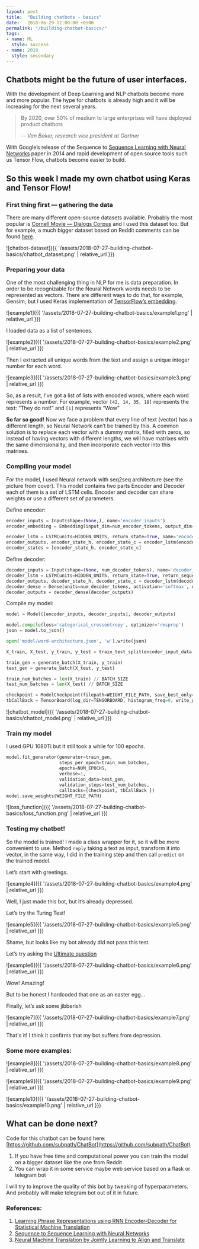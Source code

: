 ```yaml
---
layout: post
title:  "Building chatbots - basics"
date:   2018-06-29 12:00:00 +0500
permalink: "/building-chatbot-basics/"
tags:
- name: ML
  style: success
- name: 2018
  style: secondary
---
```


## Chatbots might be the future of user interfaces.

With the development of Deep Learning and NLP chatbots become more and more popular. The hype for chatbots is already high and it will be increasing for the next several years.

> By 2020, over 50% of medium to large enterprises will have deployed product chatbots
>
> -- <cite>Van Baker, research vice president at Gartner</cite>


With Google’s release of the Sequence to [Sequence Learning with Neural Networks](https://papers.nips.cc/paper/5346-sequence-to-sequence-learning-with-neural-networks.pdf) paper in 2014 and rapid development of open source tools such us Tensor Flow, chatbots become easier to build.

## So this week I made my own chatbot using Keras and Tensor Flow!

### First thing first — gathering the data

There are many different open-source datasets available. Probably the most popular is [Cornell Movie — Dialogs Corpus](https://www.cs.cornell.edu/~cristian/Cornell_Movie-Dialogs_Corpus.html) and I used this dataset too. But for example, a much bigger dataset based on Reddit comments can be found [here](https://www.reddit.com/r/datasets/comments/3bxlg7/i_have_every_publicly_available_reddit_comment/?st=j9udbxta&sh=69e4fee7).

![chatbot-dataset]({{ '/assets/2018-07-27-building-chatbot-basics/chatbot_dataset.png' | relative_url }})

### Preparing your data

One of the most challenging thing in NLP for me is data preparation. In order to be recognizable for the Neural Network words needs to be represented as vectors. There are different ways to do that, for example, Gensim, but I used Keras implementation of [TensorFlow’s embedding](https://www.tensorflow.org/tutorials/text/word_embeddings).

![example1]({{ '/assets/2018-07-27-building-chatbot-basics/example1.png' | relative_url }})


I loaded data as a list of sentences.

![example2]({{ '/assets/2018-07-27-building-chatbot-basics/example2.png' | relative_url }})

Then I extracted all unique words from the text and assign a unique integer number for each word.

![example3]({{ '/assets/2018-07-27-building-chatbot-basics/example3.png' | relative_url }})

So, as a result, I’ve got a list of lists with encoded words, where each word represents a number. For example, vector `[42, 14, 35, 18]` represents the text: “They do not!” and `[1]` represents “Wow”

**So far so good!** Now we face a problem that every line of text (vector) has a different length, so Neural Network can’t be trained by this. A common solution is to replace each vector with a dummy matrix, filled with zeros, so instead of having vectors with different lengths, we will have matrixes with the same dimensionality, and then incorporate each vector into this matrixes.

### Compiling your model

For the model, I used Neural network with seq2seq architecture (see the picture from cover). This model contains two parts Encoder and Decoder each of them is a set of LSTM cells. Encoder and decoder can share weights or use a different set of parameters.

Define encoder:
```python
encoder_inputs = Input(shape=(None,), name='encoder_inputs')
encoder_embedding = Embedding(input_dim=num_encoder_tokens, output_dim=HIDDEN_UNITS,input_length=encoder_max_seq_length, name='encoder_embedding')

encoder_lstm = LSTM(units=HIDDEN_UNITS, return_state=True, name='encoder_lstm')
encoder_outputs, encoder_state_h, encoder_state_c = encoder_lstm(encoder_embedding(encoder_inputs))
encoder_states = [encoder_state_h, encoder_state_c]
```

Define decoder:
```python
decoder_inputs = Input(shape=(None, num_decoder_tokens), name='decoder_inputs')
decoder_lstm = LSTM(units=HIDDEN_UNITS, return_state=True, return_sequences=True, name='decoder_lstm')
decoder_outputs, decoder_state_h, decoder_state_c = decoder_lstm(decoder_inputs,                                        initial_state=encoder_states)
decoder_dense = Dense(units=num_decoder_tokens, activation='softmax', name='decoder_dense')
decoder_outputs = decoder_dense(decoder_outputs)
```

Compile my model:
```python
model = Model([encoder_inputs, decoder_inputs], decoder_outputs)

model.compile(loss='categorical_crossentropy', optimizer='rmsprop')
json = model.to_json()

open('model/word-architecture.json', 'w').write(json)

X_train, X_test, y_train, y_test = train_test_split(encoder_input_data, target_texts, test_size=0.2, random_state=42)

train_gen = generate_batch(X_train, y_train)
test_gen = generate_batch(X_test, y_test)

train_num_batches = len(X_train) // BATCH_SIZE
test_num_batches = len(X_test) // BATCH_SIZE

checkpoint = ModelCheckpoint(filepath=WEIGHT_FILE_PATH, save_best_only=True)
tbCallBack = TensorBoard(log_dir=TENSORBOARD, histogram_freq=0, write_graph=True, write_images=True)
```

![chatbot_model]({{ '/assets/2018-07-27-building-chatbot-basics/chatbot_model.png' | relative_url }})

###  Train my model

I used GPU 1080Ti but it still took a while for 100 epochs.
```python
model.fit_generator(generator=train_gen, 
                    steps_per_epoch=train_num_batches,
                    epochs=NUM_EPOCHS,
                    verbose=1, 
                    validation_data=test_gen, 
                    validation_steps=test_num_batches, 
                    callbacks=[checkpoint, tbCallBack ])
model.save_weights(WEIGHT_FILE_PATH)
```

![loss_function]({{ '/assets/2018-07-27-building-chatbot-basics/loss_function.png' | relative_url }})

### Testing my chatbot!

So the model is trained! I made a class wrapper for it, so it will be more convenient to use. Method `reply` taking a text as input, transform it into vector, in the same way, I did in the training step and then call `predict` on the trained model.

Let’s start with greetings.

![example4]({{ '/assets/2018-07-27-building-chatbot-basics/example4.png' | relative_url }})

Well, I just made this bot, but it’s already depressed.

Let’s try the Turing Test!

![example5]({{ '/assets/2018-07-27-building-chatbot-basics/example5.png' | relative_url }})

Shame, but looks like my bot already did not pass this test.

Let’s try asking the [Ultimate question](https://en.wikipedia.org/wiki/Phrases_from_The_Hitchhiker%27s_Guide_to_the_Galaxy#Answer_to_the_Ultimate_Question_of_Life,_the_Universe,_and_Everything_(42))

![example6]({{ '/assets/2018-07-27-building-chatbot-basics/example6.png' | relative_url }})

Wow! Amazing!

But to be honest I hardcoded that one as an easter egg…

Finally, let’s ask some jibberish

![example7]({{ '/assets/2018-07-27-building-chatbot-basics/example7.png' | relative_url }})

That's it! I think it confirms that my bot suffers from depression.

### Some more examples:

![example8]({{ '/assets/2018-07-27-building-chatbot-basics/example8.png' | relative_url }})

![example9]({{ '/assets/2018-07-27-building-chatbot-basics/example9.png' | relative_url }})

![example10]({{ '/assets/2018-07-27-building-chatbot-basics/example10.png' | relative_url }})

## What can be done next?

Code for this chatbot can be found here: [https://github.com/subpath/ChatBot](https://github.com/subpath/ChatBot)

1. If you have free time and computational power you can train the model on a bigger dataset like the one from Reddit
2. You can wrap it in some service maybe web service based on a flask or telegram bot

I will try to improve the quality of this bot by tweaking of hyperparameters. And probably will make telegram bot out of it in future.

### References:

1. [Learning Phrase Representations using RNN Encoder-Decoder for Statistical Machine Translation](https://arxiv.org/abs/1406.1078)
2. [Sequence to Sequence Learning with Neural Networks](https://arxiv.org/abs/1409.3215)
3. [Neural Machine Translation by Jointly Learning to Align and Translate](https://arxiv.org/abs/1409.0473)